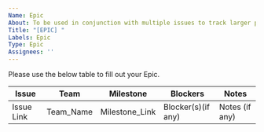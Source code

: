 ```yaml
---
Name: Epic
About: To be used in conjunction with multiple issues to track larger projects, features, or enhancements.
Title: "[EPIC] "
Labels: Epic
Type: Epic
Assignees: ''
---
```


Please use the below table to fill out your Epic.

| Issue | Team | Milestone | Blockers | Notes |
|-------|-------|-----------|------------|-------|
|Issue Link | Team_Name | Milestone_Link | Blocker(s)(if any) | Notes (if any) | 
